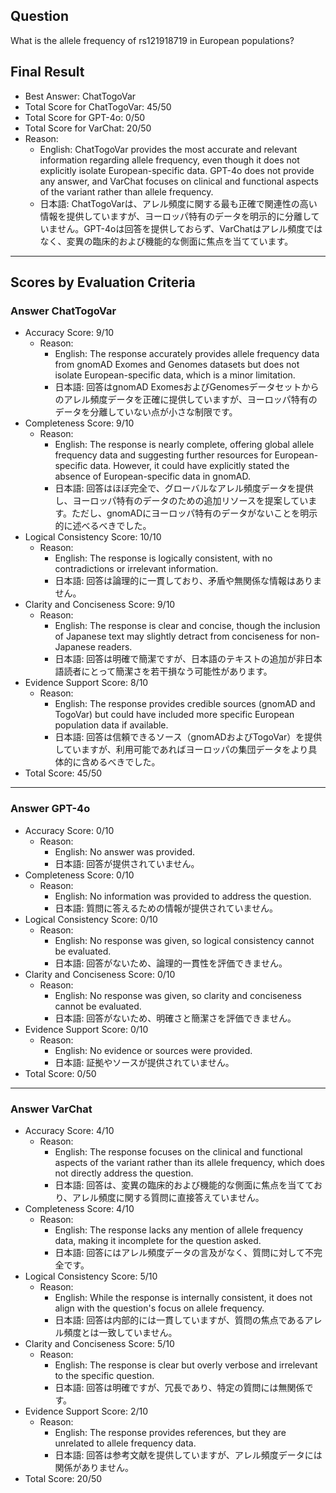 ## Question

What is the allele frequency of rs121918719 in European populations?

## Final Result

- Best Answer: ChatTogoVar
- Total Score for ChatTogoVar: 45/50
- Total Score for GPT-4o: 0/50
- Total Score for VarChat: 20/50
- Reason:
  - English: ChatTogoVar provides the most accurate and relevant information regarding allele frequency, even though it does not explicitly isolate European-specific data. GPT-4o does not provide any answer, and VarChat focuses on clinical and functional aspects of the variant rather than allele frequency.
  - 日本語: ChatTogoVarは、アレル頻度に関する最も正確で関連性の高い情報を提供していますが、ヨーロッパ特有のデータを明示的に分離していません。GPT-4oは回答を提供しておらず、VarChatはアレル頻度ではなく、変異の臨床的および機能的な側面に焦点を当てています。

---

## Scores by Evaluation Criteria

### Answer ChatTogoVar
- Accuracy Score: 9/10
  - Reason: 
    - English: The response accurately provides allele frequency data from gnomAD Exomes and Genomes datasets but does not isolate European-specific data, which is a minor limitation.
    - 日本語: 回答はgnomAD ExomesおよびGenomesデータセットからのアレル頻度データを正確に提供していますが、ヨーロッパ特有のデータを分離していない点が小さな制限です。
- Completeness Score: 9/10
  - Reason: 
    - English: The response is nearly complete, offering global allele frequency data and suggesting further resources for European-specific data. However, it could have explicitly stated the absence of European-specific data in gnomAD.
    - 日本語: 回答はほぼ完全で、グローバルなアレル頻度データを提供し、ヨーロッパ特有のデータのための追加リソースを提案しています。ただし、gnomADにヨーロッパ特有のデータがないことを明示的に述べるべきでした。
- Logical Consistency Score: 10/10
  - Reason: 
    - English: The response is logically consistent, with no contradictions or irrelevant information.
    - 日本語: 回答は論理的に一貫しており、矛盾や無関係な情報はありません。
- Clarity and Conciseness Score: 9/10
  - Reason: 
    - English: The response is clear and concise, though the inclusion of Japanese text may slightly detract from conciseness for non-Japanese readers.
    - 日本語: 回答は明確で簡潔ですが、日本語のテキストの追加が非日本語読者にとって簡潔さを若干損なう可能性があります。
- Evidence Support Score: 8/10
  - Reason: 
    - English: The response provides credible sources (gnomAD and TogoVar) but could have included more specific European population data if available.
    - 日本語: 回答は信頼できるソース（gnomADおよびTogoVar）を提供していますが、利用可能であればヨーロッパの集団データをより具体的に含めるべきでした。
- Total Score: 45/50

---

### Answer GPT-4o
- Accuracy Score: 0/10
  - Reason: 
    - English: No answer was provided.
    - 日本語: 回答が提供されていません。
- Completeness Score: 0/10
  - Reason: 
    - English: No information was provided to address the question.
    - 日本語: 質問に答えるための情報が提供されていません。
- Logical Consistency Score: 0/10
  - Reason: 
    - English: No response was given, so logical consistency cannot be evaluated.
    - 日本語: 回答がないため、論理的一貫性を評価できません。
- Clarity and Conciseness Score: 0/10
  - Reason: 
    - English: No response was given, so clarity and conciseness cannot be evaluated.
    - 日本語: 回答がないため、明確さと簡潔さを評価できません。
- Evidence Support Score: 0/10
  - Reason: 
    - English: No evidence or sources were provided.
    - 日本語: 証拠やソースが提供されていません。
- Total Score: 0/50

---

### Answer VarChat
- Accuracy Score: 4/10
  - Reason: 
    - English: The response focuses on the clinical and functional aspects of the variant rather than its allele frequency, which does not directly address the question.
    - 日本語: 回答は、変異の臨床的および機能的な側面に焦点を当てており、アレル頻度に関する質問に直接答えていません。
- Completeness Score: 4/10
  - Reason: 
    - English: The response lacks any mention of allele frequency data, making it incomplete for the question asked.
    - 日本語: 回答にはアレル頻度データの言及がなく、質問に対して不完全です。
- Logical Consistency Score: 5/10
  - Reason: 
    - English: While the response is internally consistent, it does not align with the question's focus on allele frequency.
    - 日本語: 回答は内部的には一貫していますが、質問の焦点であるアレル頻度とは一致していません。
- Clarity and Conciseness Score: 5/10
  - Reason: 
    - English: The response is clear but overly verbose and irrelevant to the specific question.
    - 日本語: 回答は明確ですが、冗長であり、特定の質問には無関係です。
- Evidence Support Score: 2/10
  - Reason: 
    - English: The response provides references, but they are unrelated to allele frequency data.
    - 日本語: 回答は参考文献を提供していますが、アレル頻度データには関係がありません。
- Total Score: 20/50